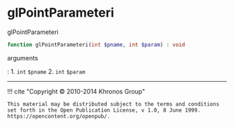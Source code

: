 # glPointParameteri
glPointParameteri

```php
function glPointParameteri(int $pname, int $param) : void
```



arguments

:    1. `int` `$pname` 
    2. `int` `$param` 



---
     

!!! cite "Copyright © 2010-2014 Khronos Group"

    This material may be distributed subject to the terms and conditions set forth in the Open Publication License, v 1.0, 8 June 1999. https://opencontent.org/openpub/.
